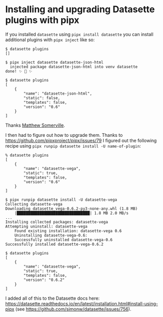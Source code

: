 # Installing and upgrading Datasette plugins with pipx

If you installed `datasette` using `pipx install datasette` you can install additional plugins with `pipx inject` like so:

    $ datasette plugins
    []

    $ pipx inject datasette datasette-json-html
      injected package datasette-json-html into venv datasette
    done! ✨ 🌟 ✨

    $ datasette plugins
    [
        {
            "name": "datasette-json-html",
            "static": false,
            "templates": false,
            "version": "0.6"
        }
    ]

Thanks [Matthew Somerville](https://twitter.com/dracos/status/1257351655907090437).

I then had to figure out how to upgrade them. Thanks to https://github.com/pipxproject/pipx/issues/79 I figured out the following recipe using `pipx runpip datasette install -U name-of-plugin`: 

    % datasette plugins
    [
        {
            "name": "datasette-vega",
            "static": true,
            "templates": false,
            "version": "0.6"
        }
    ]

    $ pipx runpip datasette install -U datasette-vega
    Collecting datasette-vega
    Downloading datasette_vega-0.6.2-py3-none-any.whl (1.8 MB)
        |████████████████████████████████| 1.8 MB 2.0 MB/s
    ...
    Installing collected packages: datasette-vega
    Attempting uninstall: datasette-vega
        Found existing installation: datasette-vega 0.6
        Uninstalling datasette-vega-0.6:
        Successfully uninstalled datasette-vega-0.6
    Successfully installed datasette-vega-0.6.2

    $ datasette plugins
    [
        {
            "name": "datasette-vega",
            "static": true,
            "templates": false,
            "version": "0.6.2"
        }
    ]

I added all of this to the Datasette docs here: https://datasette.readthedocs.io/en/latest/installation.html#install-using-pipx
(see https://github.com/simonw/datasette/issues/756).
